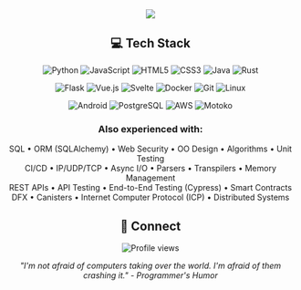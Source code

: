 

<div align="center">
  <img src="https://github-readme-streak-stats.herokuapp.com?user=canerkocak&theme=transparent&hide_border=true&fire=3B82F6&ring=3B82F6&currStreakNum=3B82F6&sideNums=3B82F6&currStreakLabel=3B82F6&sideLabels=3B82F6" />
</div>

<h2 align="center">💻 Tech Stack</h2>

<div align="center">

  ![Python](https://img.shields.io/badge/-Python-3776AB?style=flat-square&logo=python&logoColor=white)
  ![JavaScript](https://img.shields.io/badge/-JavaScript-F7DF1E?style=flat-square&logo=javascript&logoColor=black)
  ![HTML5](https://img.shields.io/badge/-HTML5-E34F26?style=flat-square&logo=html5&logoColor=white)
  ![CSS3](https://img.shields.io/badge/-CSS3-1572B6?style=flat-square&logo=css3&logoColor=white)
  ![Java](https://img.shields.io/badge/-Java-007396?style=flat-square&logo=java&logoColor=white)
  ![Rust](https://img.shields.io/badge/-Rust-000000?style=flat-square&logo=rust&logoColor=white)

  ![Flask](https://img.shields.io/badge/-Flask-000000?style=flat-square&logo=flask&logoColor=white)
  ![Vue.js](https://img.shields.io/badge/-Vue.js-4FC08D?style=flat-square&logo=vue.js&logoColor=white)
  ![Svelte](https://img.shields.io/badge/-Svelte-FF3E00?style=flat-square&logo=svelte&logoColor=white)
  ![Docker](https://img.shields.io/badge/-Docker-2496ED?style=flat-square&logo=docker&logoColor=white)
  ![Git](https://img.shields.io/badge/-Git-F05032?style=flat-square&logo=git&logoColor=white)
  ![Linux](https://img.shields.io/badge/-Linux-FCC624?style=flat-square&logo=linux&logoColor=black)

  ![Android](https://img.shields.io/badge/-Android-3DDC84?style=flat-square&logo=android&logoColor=white)
  ![PostgreSQL](https://img.shields.io/badge/-PostgreSQL-336791?style=flat-square&logo=postgresql&logoColor=white)
  ![AWS](https://img.shields.io/badge/-AWS-232F3E?style=flat-square&logo=amazon-aws&logoColor=white)
  ![Motoko](https://img.shields.io/badge/-Motoko-000000?style=flat-square&logo=dfinity&logoColor=white)

</div>

<h3 align="center">Also experienced with:</h3>
<p align="center">
  SQL • ORM (SQLAlchemy) • Web Security • OO Design • Algorithms • Unit Testing<br>
  CI/CD • IP/UDP/TCP • Async I/O • Parsers • Transpilers • Memory Management<br>
  REST APIs • API Testing • End-to-End Testing (Cypress) • Smart Contracts<br>
  DFX • Canisters • Internet Computer Protocol (ICP) • Distributed Systems
</p>

<h2 align="center">🤝 Connect</h2>

<p align="center">
  <img src="https://komarev.com/ghpvc/?username=canerkocak&style=flat-square&color=3B82F6" alt="Profile views" />
</p>

<p align="center">
  <i>"I'm not afraid of computers taking over the world. I'm afraid of them crashing it." - Programmer's Humor</i>
</p>
